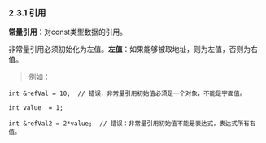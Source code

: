 ### 2.3.1 引用

**常量引用**：对const类型数据的引用。

非常量引用必须初始化为左值。**左值**：如果能够被取地址，则为左值，否则为右值。

>  例如：

	int &refVal = 10;  // 错误，非常量引用初始值必须是一个对象，不能是字面值。

	int value  = 1;

	int &refVal2 = 2*value;  // 错误：非常量引用初始值不能是表达式，表达式所有右值。









